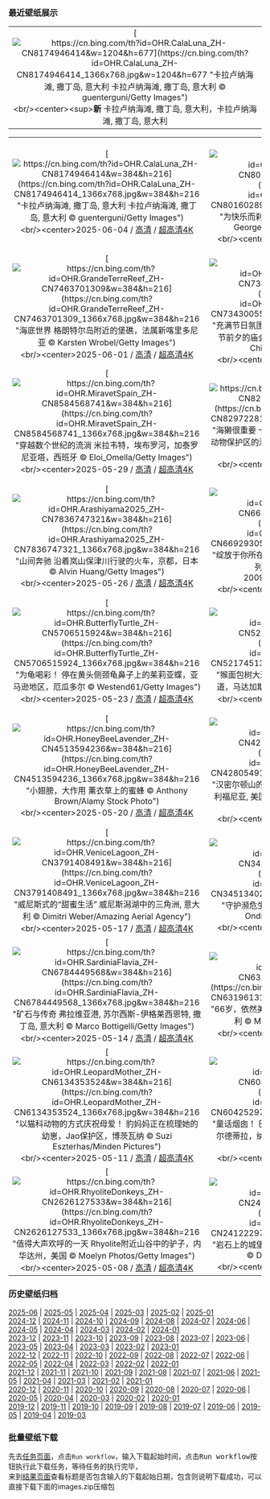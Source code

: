 ### 最近壁纸展示
||
|:---:|
|[![https://cn.bing.com/th?id=OHR.CalaLuna_ZH-CN8174946414&w=1204&h=677](https://cn.bing.com/th?id=OHR.CalaLuna_ZH-CN8174946414_1366x768.jpg&w=1204&h=677 "卡拉卢纳海滩, 撒丁岛, 意大利&#10;卡拉卢纳海滩, 撒丁岛, 意大利&#10;© guenterguni/Getty Images")](https://cn.bing.com/search?q=%e6%92%92%e4%b8%81%e5%b2%9b&form=hpcapt&mkt=zh-cn&filters=HpDate:"20250603_1600")<br/><center><sup>**新**</sup>&nbsp;卡拉卢纳海滩, 撒丁岛, 意大利，卡拉卢纳海滩, 撒丁岛, 意大利<center/>|

||||
|:---:|:---:|:---:|
|[![https://cn.bing.com/th?id=OHR.CalaLuna_ZH-CN8174946414&w=384&h=216](https://cn.bing.com/th?id=OHR.CalaLuna_ZH-CN8174946414_1366x768.jpg&w=384&h=216 "卡拉卢纳海滩, 撒丁岛, 意大利&#10;卡拉卢纳海滩, 撒丁岛, 意大利&#10;© guenterguni/Getty Images")](https://cn.bing.com/search?q=%e6%92%92%e4%b8%81%e5%b2%9b&form=hpcapt&mkt=zh-cn&filters=HpDate:"20250603_1600")<br/><center>2025-06-04 / [高清](https://cn.bing.com/th?id=OHR.CalaLuna_ZH-CN8174946414_1920x1200.jpg&w=1920&h=1200) / [超高清4K](https://cn.bing.com/th?id=OHR.CalaLuna_ZH-CN8174946414_UHD.jpg&w=3840&h=2160)<center/>|[![https://cn.bing.com/th?id=OHR.BicyclesUtrecht_ZH-CN8016028978&w=384&h=216](https://cn.bing.com/th?id=OHR.BicyclesUtrecht_ZH-CN8016028978_1366x768.jpg&w=384&h=216 "为快乐而刹车&#10;乌得勒支桥上的自行车，荷兰&#10;© George Pachantouris/Getty Images")](https://cn.bing.com/search?q=%e4%b8%96%e7%95%8c%e8%87%aa%e8%a1%8c%e8%bd%a6%e6%97%a5&form=hpcapt&mkt=zh-cn&filters=HpDate:"20250602_1600")<br/><center>2025-06-03 / [高清](https://cn.bing.com/th?id=OHR.BicyclesUtrecht_ZH-CN8016028978_1920x1200.jpg&w=1920&h=1200) / [超高清4K](https://cn.bing.com/th?id=OHR.BicyclesUtrecht_ZH-CN8016028978_UHD.jpg&w=3840&h=2160)<center/>|[![https://cn.bing.com/th?id=OHR.EchinaceaButterfly_ZH-CN7877489878&w=384&h=216](https://cn.bing.com/th?id=OHR.EchinaceaButterfly_ZH-CN7877489878_1366x768.jpg&w=384&h=216 "花的力量&#10;一只停在紫锥菊上的灰蝶，洛克菲勒州立公园，纽约&#10;© Marianne A. Campolongo/Alamy")](https://cn.bing.com/search?q=%e7%b4%ab%e9%94%a5%e8%8f%8a&form=hpcapt&mkt=zh-cn&filters=HpDate:"20250601_1600")<br/><center>2025-06-02 / [高清](https://cn.bing.com/th?id=OHR.EchinaceaButterfly_ZH-CN7877489878_1920x1200.jpg&w=1920&h=1200) / [超高清4K](https://cn.bing.com/th?id=OHR.EchinaceaButterfly_ZH-CN7877489878_UHD.jpg&w=3840&h=2160)<center/>|
|[![https://cn.bing.com/th?id=OHR.GrandeTerreReef_ZH-CN7463701309&w=384&h=216](https://cn.bing.com/th?id=OHR.GrandeTerreReef_ZH-CN7463701309_1366x768.jpg&w=384&h=216 "海底世界&#10;格朗特尔岛附近的堡礁，法属新喀里多尼亚&#10;© Karsten Wrobel/Getty Images")](https://cn.bing.com/search?q=%e4%b8%96%e7%95%8c%e7%8f%8a%e7%91%9a%e7%a4%81%e4%bf%9d%e6%8a%a4%e6%97%a5&form=hpcapt&mkt=zh-cn&filters=HpDate:"20250531_1600")<br/><center>2025-06-01 / [高清](https://cn.bing.com/th?id=OHR.GrandeTerreReef_ZH-CN7463701309_1920x1200.jpg&w=1920&h=1200) / [超高清4K](https://cn.bing.com/th?id=OHR.GrandeTerreReef_ZH-CN7463701309_UHD.jpg&w=3840&h=2160)<center/>|[![https://cn.bing.com/th?id=OHR.DuanwuFestivalY25_ZH-CN7343005503&w=384&h=216](https://cn.bing.com/th?id=OHR.DuanwuFestivalY25_ZH-CN7343005503_1366x768.jpg&w=384&h=216 "充满节日氛围节装饰&#10;用彩色丝线串成的香囊，端午节前夕的庙会上，吉林省吉林市，中国&#10;© Visual China Group/Getty Images")](https://cn.bing.com/search?q=%e7%ab%af%e5%8d%88%e8%8a%82&form=hpcapt&mkt=zh-cn&filters=HpDate:"20250530_1600")<br/><center>2025-05-31 / [高清](https://cn.bing.com/th?id=OHR.DuanwuFestivalY25_ZH-CN7343005503_1920x1200.jpg&w=1920&h=1200) / [超高清4K](https://cn.bing.com/th?id=OHR.DuanwuFestivalY25_ZH-CN7343005503_UHD.jpg&w=3840&h=2160)<center/>|[![https://cn.bing.com/th?id=OHR.LittlePigeonRiver_ZH-CN6554251943&w=384&h=216](https://cn.bing.com/th?id=OHR.LittlePigeonRiver_ZH-CN6554251943_1366x768.jpg&w=384&h=216 "流经烟雾弥漫之地&#10;小鸽子河，大雾山国家公园，田纳西州, 美国&#10;© GreenStock/Getty Images")](https://cn.bing.com/search?q=%e5%a4%a7%e9%9b%be%e5%b1%b1%e5%9b%bd%e5%ae%b6%e5%85%ac%e5%9b%ad&form=hpcapt&mkt=zh-cn&filters=HpDate:"20250529_1600")<br/><center>2025-05-30 / [高清](https://cn.bing.com/th?id=OHR.LittlePigeonRiver_ZH-CN6554251943_1920x1200.jpg&w=1920&h=1200) / [超高清4K](https://cn.bing.com/th?id=OHR.LittlePigeonRiver_ZH-CN6554251943_UHD.jpg&w=3840&h=2160)<center/>|
|[![https://cn.bing.com/th?id=OHR.MiravetSpain_ZH-CN8584568741&w=384&h=216](https://cn.bing.com/th?id=OHR.MiravetSpain_ZH-CN8584568741_1366x768.jpg&w=384&h=216 "穿越数个世纪的流淌&#10;米拉韦特，埃布罗河，加泰罗尼亚塔，西班牙&#10;© Eloi_Omella/Getty Images")](https://cn.bing.com/search?q=%e8%a5%bf%e7%8f%ad%e7%89%99%e7%b1%b3%e6%8b%89%e9%9f%a6%e7%89%b9&form=hpcapt&mkt=zh-cn&filters=HpDate:"20250528_1600")<br/><center>2025-05-29 / [高清](https://cn.bing.com/th?id=OHR.MiravetSpain_ZH-CN8584568741_1920x1200.jpg&w=1920&h=1200) / [超高清4K](https://cn.bing.com/th?id=OHR.MiravetSpain_ZH-CN8584568741_UHD.jpg&w=3840&h=2160)<center/>|[![https://cn.bing.com/th?id=OHR.KelpOtter_ZH-CN8297228161&w=384&h=216](https://cn.bing.com/th?id=OHR.KelpOtter_ZH-CN8297228161_1366x768.jpg&w=384&h=216 "海獭很重要&#10;一只海獭漂浮在阿拉斯加海洋国家野生动物保护区的海藻床上，美国&#10;© Gerry Ellis/Minden Pictures")](https://cn.bing.com/search?q=%e6%b5%b7%e7%8d%ad&form=hpcapt&mkt=zh-cn&filters=HpDate:"20250527_1600")<br/><center>2025-05-28 / [高清](https://cn.bing.com/th?id=OHR.KelpOtter_ZH-CN8297228161_1920x1200.jpg&w=1920&h=1200) / [超高清4K](https://cn.bing.com/th?id=OHR.KelpOtter_ZH-CN8297228161_UHD.jpg&w=3840&h=2160)<center/>|[![https://cn.bing.com/th?id=OHR.MonaValePool_ZH-CN7968271596&w=384&h=216](https://cn.bing.com/th?id=OHR.MonaValePool_ZH-CN7968271596_1366x768.jpg&w=384&h=216 "一处海滨奇观&#10;梦娜维尔岩池，悉尼，澳大利亚&#10;© jamenpercy/Getty Images")](https://cn.bing.com/search?q=%e8%8e%ab%e7%ba%b3%e7%bb%b4%e5%b0%94%e5%b2%a9%e6%b1%a0&form=hpcapt&mkt=zh-cn&filters=HpDate:"20250526_1600")<br/><center>2025-05-27 / [高清](https://cn.bing.com/th?id=OHR.MonaValePool_ZH-CN7968271596_1920x1200.jpg&w=1920&h=1200) / [超高清4K](https://cn.bing.com/th?id=OHR.MonaValePool_ZH-CN7968271596_UHD.jpg&w=3840&h=2160)<center/>|
|[![https://cn.bing.com/th?id=OHR.Arashiyama2025_ZH-CN7836747321&w=384&h=216](https://cn.bing.com/th?id=OHR.Arashiyama2025_ZH-CN7836747321_1366x768.jpg&w=384&h=216 "山间奔驰&#10;沿着岚山保津川行驶的火车，京都，日本&#10;© Alvin Huang/Getty Images")](https://cn.bing.com/search?q=%e5%b2%9a%e5%b1%b1&form=hpcapt&mkt=zh-cn&filters=HpDate:"20250525_1600")<br/><center>2025-05-26 / [高清](https://cn.bing.com/th?id=OHR.Arashiyama2025_ZH-CN7836747321_1920x1200.jpg&w=1920&h=1200) / [超高清4K](https://cn.bing.com/th?id=OHR.Arashiyama2025_ZH-CN7836747321_UHD.jpg&w=3840&h=2160)<center/>|[![https://cn.bing.com/th?id=OHR.ButchartFlowers_ZH-CN6692930571&w=384&h=216](https://cn.bing.com/th?id=OHR.ButchartFlowers_ZH-CN6692930571_1366x768.jpg&w=384&h=216 "绽放于你所在之地&#10;布伦特伍德湾的布查特花园，不列颠哥伦比亚省，加拿大&#10;© 2009fotofriends/Shutterstock")](https://cn.bing.com/search?q=%e5%b8%83%e6%9f%a5%e7%89%b9%e8%8a%b1%e5%9b%ad&form=hpcapt&mkt=zh-cn&filters=HpDate:"20250524_1600")<br/><center>2025-05-25 / [高清](https://cn.bing.com/th?id=OHR.ButchartFlowers_ZH-CN6692930571_1920x1200.jpg&w=1920&h=1200) / [超高清4K](https://cn.bing.com/th?id=OHR.ButchartFlowers_ZH-CN6692930571_UHD.jpg&w=3840&h=2160)<center/>|[![https://cn.bing.com/th?id=OHR.JotunheimenPark_ZH-CN7417034574&w=384&h=216](https://cn.bing.com/th?id=OHR.JotunheimenPark_ZH-CN7417034574_1366x768.jpg&w=384&h=216 "欧洲的野性之美&#10;挪威尤通黑门山国家公园&#10;© Marisa Estivill/Shutterstock")](https://cn.bing.com/search?q=%e6%ac%a7%e6%b4%b2%e5%85%ac%e5%9b%ad%e6%97%a5&form=hpcapt&mkt=zh-cn&filters=HpDate:"20250523_1600")<br/><center>2025-05-24 / [高清](https://cn.bing.com/th?id=OHR.JotunheimenPark_ZH-CN7417034574_1920x1200.jpg&w=1920&h=1200) / [超高清4K](https://cn.bing.com/th?id=OHR.JotunheimenPark_ZH-CN7417034574_UHD.jpg&w=3840&h=2160)<center/>|
|[![https://cn.bing.com/th?id=OHR.ButterflyTurtle_ZH-CN5706515924&w=384&h=216](https://cn.bing.com/th?id=OHR.ButterflyTurtle_ZH-CN5706515924_1366x768.jpg&w=384&h=216 "为龟喝彩！&#10;停在黄头侧颈龟鼻子上的茱莉亚蝶，亚马逊地区，厄瓜多尔&#10;© Westend61/Getty Images")](https://cn.bing.com/search?q=%e4%b8%96%e7%95%8c%e6%b5%b7%e9%be%9f%e6%97%a5&form=hpcapt&mkt=zh-cn&filters=HpDate:"20250522_1600")<br/><center>2025-05-23 / [高清](https://cn.bing.com/th?id=OHR.ButterflyTurtle_ZH-CN5706515924_1920x1200.jpg&w=1920&h=1200) / [超高清4K](https://cn.bing.com/th?id=OHR.ButterflyTurtle_ZH-CN5706515924_UHD.jpg&w=3840&h=2160)<center/>|[![https://cn.bing.com/th?id=OHR.BaobabAvenue_ZH-CN5217451344&w=384&h=216](https://cn.bing.com/th?id=OHR.BaobabAvenue_ZH-CN5217451344_1366x768.jpg&w=384&h=216 "猴面包树大道&#10;日落时分的猴面包树，猴面包树大道，马达加斯加&#10;© Framalicious/Shutterstock")](https://cn.bing.com/search?q=%e5%9b%bd%e9%99%85%e7%94%9f%e7%89%a9%e5%a4%9a%e6%a0%b7%e6%80%a7%e6%97%a5&form=hpcapt&mkt=zh-cn&filters=HpDate:"20250521_1600")<br/><center>2025-05-22 / [高清](https://cn.bing.com/th?id=OHR.BaobabAvenue_ZH-CN5217451344_1920x1200.jpg&w=1920&h=1200) / [超高清4K](https://cn.bing.com/th?id=OHR.BaobabAvenue_ZH-CN5217451344_UHD.jpg&w=3840&h=2160)<center/>|[![https://cn.bing.com/th?id=OHR.SongyangTeaGarden_ZH-CN4763170909&w=384&h=216](https://cn.bing.com/th?id=OHR.SongyangTeaGarden_ZH-CN4763170909_1366x768.jpg&w=384&h=216 "茶歇时光&#10;杨家塘村茶园，松阳县，中国&#10;© feng xu/Getty Images")](https://cn.bing.com/search?q=%e5%9b%bd%e9%99%85%e8%8c%b6%e6%97%a5&form=hpcapt&mkt=zh-cn&filters=HpDate:"20250520_1600")<br/><center>2025-05-21 / [高清](https://cn.bing.com/th?id=OHR.SongyangTeaGarden_ZH-CN4763170909_1920x1200.jpg&w=1920&h=1200) / [超高清4K](https://cn.bing.com/th?id=OHR.SongyangTeaGarden_ZH-CN4763170909_UHD.jpg&w=3840&h=2160)<center/>|
|[![https://cn.bing.com/th?id=OHR.HoneyBeeLavender_ZH-CN4513594236&w=384&h=216](https://cn.bing.com/th?id=OHR.HoneyBeeLavender_ZH-CN4513594236_1366x768.jpg&w=384&h=216 "小翅膀，大作用&#10;薰衣草上的蜜蜂&#10;© Anthony Brown/Alamy Stock Photo")](https://cn.bing.com/search?q=%e4%b8%96%e7%95%8c%e8%9c%9c%e8%9c%82%e6%97%a5&form=hpcapt&mkt=zh-cn&filters=HpDate:"20250519_1600")<br/><center>2025-05-20 / [高清](https://cn.bing.com/th?id=OHR.HoneyBeeLavender_ZH-CN4513594236_1920x1200.jpg&w=1920&h=1200) / [超高清4K](https://cn.bing.com/th?id=OHR.HoneyBeeLavender_ZH-CN4513594236_UHD.jpg&w=3840&h=2160)<center/>|[![https://cn.bing.com/th?id=OHR.MountHamilton_ZH-CN4280549129&w=384&h=216](https://cn.bing.com/th?id=OHR.MountHamilton_ZH-CN4280549129_1366x768.jpg&w=384&h=216 "汉密尔顿山的蜿蜒之路&#10;汉密尔顿山, 旧金山湾区, 加利福尼亚, 美国&#10;© Jeffrey Lewis/TANDEM Stills + Motion")](https://cn.bing.com/search?q=%e6%b1%89%e5%af%86%e5%b0%94%e9%a1%bf%e5%b1%b1&form=hpcapt&mkt=zh-cn&filters=HpDate:"20250518_1600")<br/><center>2025-05-19 / [高清](https://cn.bing.com/th?id=OHR.MountHamilton_ZH-CN4280549129_1920x1200.jpg&w=1920&h=1200) / [超高清4K](https://cn.bing.com/th?id=OHR.MountHamilton_ZH-CN4280549129_UHD.jpg&w=3840&h=2160)<center/>|[![https://cn.bing.com/th?id=OHR.ToulouseBridge_ZH-CN3930246927&w=384&h=216](https://cn.bing.com/th?id=OHR.ToulouseBridge_ZH-CN3930246927_1366x768.jpg&w=384&h=216 "图卢兹的暮色&#10;加龙河对面的圣皮埃尔桥，图卢兹，法国&#10;© Image Professionals GmbH/Alamy")](https://cn.bing.com/search?q=%e5%9b%be%e5%8d%a2%e5%85%b9&form=hpcapt&mkt=zh-cn&filters=HpDate:"20250517_1600")<br/><center>2025-05-18 / [高清](https://cn.bing.com/th?id=OHR.ToulouseBridge_ZH-CN3930246927_1920x1200.jpg&w=1920&h=1200) / [超高清4K](https://cn.bing.com/th?id=OHR.ToulouseBridge_ZH-CN3930246927_UHD.jpg&w=3840&h=2160)<center/>|
|[![https://cn.bing.com/th?id=OHR.VeniceLagoon_ZH-CN3791408491&w=384&h=216](https://cn.bing.com/th?id=OHR.VeniceLagoon_ZH-CN3791408491_1366x768.jpg&w=384&h=216 "威尼斯式的“甜蜜生活”&#10;威尼斯潟湖中的三角洲, 意大利&#10;© Dimitri Weber/Amazing Aerial Agency")](https://cn.bing.com/search?q=%e5%a8%81%e5%b0%bc%e6%96%af%e6%bd%9f%e6%b9%96&form=hpcapt&mkt=zh-cn&filters=HpDate:"20250516_1600")<br/><center>2025-05-17 / [高清](https://cn.bing.com/th?id=OHR.VeniceLagoon_ZH-CN3791408491_1920x1200.jpg&w=1920&h=1200) / [超高清4K](https://cn.bing.com/th?id=OHR.VeniceLagoon_ZH-CN3791408491_UHD.jpg&w=3840&h=2160)<center/>|[![https://cn.bing.com/th?id=OHR.GreenMacaw_ZH-CN3451340204&w=384&h=216](https://cn.bing.com/th?id=OHR.GreenMacaw_ZH-CN3451340204_1366x768.jpg&w=384&h=216 "守护濒危生命的一天&#10;大绿金刚鹦鹉, 墨西哥&#10;© Ondrej Prosicky/Shutterstock")](https://cn.bing.com/search?q=%e5%9b%bd%e9%99%85%e6%bf%92%e5%8d%b1%e7%89%a9%e7%a7%8d%e4%bf%9d%e6%8a%a4%e6%97%a5&form=hpcapt&mkt=zh-cn&filters=HpDate:"20250515_1600")<br/><center>2025-05-16 / [高清](https://cn.bing.com/th?id=OHR.GreenMacaw_ZH-CN3451340204_1920x1200.jpg&w=1920&h=1200) / [超高清4K](https://cn.bing.com/th?id=OHR.GreenMacaw_ZH-CN3451340204_UHD.jpg&w=3840&h=2160)<center/>|[![https://cn.bing.com/th?id=OHR.LondonParliament_ZH-CN7089923691&w=384&h=216](https://cn.bing.com/th?id=OHR.LondonParliament_ZH-CN7089923691_1366x768.jpg&w=384&h=216 "伦敦时间到！&#10;大本钟和国会大厦, 威斯敏斯特宫, 伦敦, 英国&#10;© Puthipong Worasaran/Getty Images")](https://cn.bing.com/search?q=%e4%bc%a6%e6%95%a6%e5%a4%a7%e6%9c%ac%e9%92%9f&form=hpcapt&mkt=zh-cn&filters=HpDate:"20250514_1600")<br/><center>2025-05-15 / [高清](https://cn.bing.com/th?id=OHR.LondonParliament_ZH-CN7089923691_1920x1200.jpg&w=1920&h=1200) / [超高清4K](https://cn.bing.com/th?id=OHR.LondonParliament_ZH-CN7089923691_UHD.jpg&w=3840&h=2160)<center/>|
|[![https://cn.bing.com/th?id=OHR.SardiniaFlavia_ZH-CN6784449568&w=384&h=216](https://cn.bing.com/th?id=OHR.SardiniaFlavia_ZH-CN6784449568_1366x768.jpg&w=384&h=216 "矿石与传奇&#10;弗拉维亚港, 苏尔西斯-伊格莱西恩特, 撒丁岛, 意大利&#10;© Marco Bottigelli/Getty Images")](https://cn.bing.com/search?q=%e5%bc%97%e6%8b%89%e7%bb%b4%e4%ba%9a%e6%b8%af&form=hpcapt&mkt=zh-cn&filters=HpDate:"20250513_1600")<br/><center>2025-05-14 / [高清](https://cn.bing.com/th?id=OHR.SardiniaFlavia_ZH-CN6784449568_1920x1200.jpg&w=1920&h=1200) / [超高清4K](https://cn.bing.com/th?id=OHR.SardiniaFlavia_ZH-CN6784449568_UHD.jpg&w=3840&h=2160)<center/>|[![https://cn.bing.com/th?id=OHR.TorresChile_ZH-CN6319613148&w=384&h=216](https://cn.bing.com/th?id=OHR.TorresChile_ZH-CN6319613148_1366x768.jpg&w=384&h=216 "66岁，依然美丽动人&#10;百内国家公园, 巴塔哥尼亚, 智利&#10;© Marco Bottigelli/Getty Images")](https://cn.bing.com/search?q=%e7%99%be%e5%86%85%e5%9b%bd%e5%ae%b6%e5%85%ac%e5%9b%ad&form=hpcapt&mkt=zh-cn&filters=HpDate:"20250512_1600")<br/><center>2025-05-13 / [高清](https://cn.bing.com/th?id=OHR.TorresChile_ZH-CN6319613148_1920x1200.jpg&w=1920&h=1200) / [超高清4K](https://cn.bing.com/th?id=OHR.TorresChile_ZH-CN6319613148_UHD.jpg&w=3840&h=2160)<center/>|[![https://cn.bing.com/th?id=OHR.IrisGarden_ZH-CN6226448882&w=384&h=216](https://cn.bing.com/th?id=OHR.IrisGarden_ZH-CN6226448882_1366x768.jpg&w=384&h=216 "紫色的波浪&#10;东京的鸢尾花园, 日本&#10;© M.Arai/Getty Images")](https://cn.bing.com/search?q=%e9%b8%a2%e5%b0%be%e5%b1%9e%e6%a4%8d%e7%89%a9&form=hpcapt&mkt=zh-cn&filters=HpDate:"20250511_1600")<br/><center>2025-05-12 / [高清](https://cn.bing.com/th?id=OHR.IrisGarden_ZH-CN6226448882_1920x1200.jpg&w=1920&h=1200) / [超高清4K](https://cn.bing.com/th?id=OHR.IrisGarden_ZH-CN6226448882_UHD.jpg&w=3840&h=2160)<center/>|
|[![https://cn.bing.com/th?id=OHR.LeopardMother_ZH-CN6134353524&w=384&h=216](https://cn.bing.com/th?id=OHR.LeopardMother_ZH-CN6134353524_1366x768.jpg&w=384&h=216 "以猫科动物的方式庆祝母爱！&#10;豹妈妈正在梳理她的幼崽，Jao保护区，博茨瓦纳&#10;© Suzi Eszterhas/Minden Pictures")](https://cn.bing.com/search?q=%e6%af%8d%e4%ba%b2%e8%8a%82&form=hpcapt&mkt=zh-cn&filters=HpDate:"20250510_1600")<br/><center>2025-05-11 / [高清](https://cn.bing.com/th?id=OHR.LeopardMother_ZH-CN6134353524_1920x1200.jpg&w=1920&h=1200) / [超高清4K](https://cn.bing.com/th?id=OHR.LeopardMother_ZH-CN6134353524_UHD.jpg&w=3840&h=2160)<center/>|[![https://cn.bing.com/th?id=OHR.Castildetierra_ZH-CN6042529770&w=384&h=216](https://cn.bing.com/th?id=OHR.Castildetierra_ZH-CN6042529770_1366x768.jpg&w=384&h=216 "童话烟囱！&#10;巴尔德纳斯雷亚尔斯自然公园的卡斯蒂尔德蒂拉，纳瓦拉，西班牙&#10;© Eloi_Omella/Getty Images")](https://cn.bing.com/search?q=%e5%b7%b4%e5%b0%94%e5%be%b7%e7%ba%b3%e6%96%af%e9%9b%b7%e4%ba%9a%e5%b0%94%e6%96%af%e8%87%aa%e7%84%b6%e5%85%ac%e5%9b%ad&form=hpcapt&mkt=zh-cn&filters=HpDate:"20250509_1600")<br/><center>2025-05-10 / [高清](https://cn.bing.com/th?id=OHR.Castildetierra_ZH-CN6042529770_1920x1200.jpg&w=1920&h=1200) / [超高清4K](https://cn.bing.com/th?id=OHR.Castildetierra_ZH-CN6042529770_UHD.jpg&w=3840&h=2160)<center/>|[![https://cn.bing.com/th?id=OHR.CuteChameleon_ZH-CN5029981236&w=384&h=216](https://cn.bing.com/th?id=OHR.CuteChameleon_ZH-CN5029981236_1366x768.jpg&w=384&h=216 "融入又突出&#10;普通变色龙&#10;© Photostock-Israel/SPL/Getty Images")](https://cn.bing.com/search?q=%e5%8f%98%e8%89%b2%e9%be%99&form=hpcapt&mkt=zh-cn&filters=HpDate:"20250508_1600")<br/><center>2025-05-09 / [高清](https://cn.bing.com/th?id=OHR.CuteChameleon_ZH-CN5029981236_1920x1200.jpg&w=1920&h=1200) / [超高清4K](https://cn.bing.com/th?id=OHR.CuteChameleon_ZH-CN5029981236_UHD.jpg&w=3840&h=2160)<center/>|
|[![https://cn.bing.com/th?id=OHR.RhyoliteDonkeys_ZH-CN2626127533&w=384&h=216](https://cn.bing.com/th?id=OHR.RhyoliteDonkeys_ZH-CN2626127533_1366x768.jpg&w=384&h=216 "值得大声欢呼的一天&#10;Rhyolite附近山谷中的驴子，内华达州，美国&#10;© Moelyn Photos/Getty Images")](https://cn.bing.com/search?q=%e9%a9%b4%e5%ad%90&form=hpcapt&mkt=zh-cn&filters=HpDate:"20250507_1600")<br/><center>2025-05-08 / [高清](https://cn.bing.com/th?id=OHR.RhyoliteDonkeys_ZH-CN2626127533_1920x1200.jpg&w=1920&h=1200) / [超高清4K](https://cn.bing.com/th?id=OHR.RhyoliteDonkeys_ZH-CN2626127533_UHD.jpg&w=3840&h=2160)<center/>|[![https://cn.bing.com/th?id=OHR.DunluceIreland_ZH-CN2412229757&w=384&h=216](https://cn.bing.com/th?id=OHR.DunluceIreland_ZH-CN2412229757_1366x768.jpg&w=384&h=216 "岩石上的城堡&#10;邓路斯城堡，安特里姆郡，北爱尔兰&#10;© DieterMeyrl/Getty Images")](https://cn.bing.com/search?q=%e9%82%93%e8%b7%af%e6%96%af%e5%9f%8e%e5%a0%a1&form=hpcapt&mkt=zh-cn&filters=HpDate:"20250506_1600")<br/><center>2025-05-07 / [高清](https://cn.bing.com/th?id=OHR.DunluceIreland_ZH-CN2412229757_1920x1200.jpg&w=1920&h=1200) / [超高清4K](https://cn.bing.com/th?id=OHR.DunluceIreland_ZH-CN2412229757_UHD.jpg&w=3840&h=2160)<center/>|[![https://cn.bing.com/th?id=OHR.FlyoverNamibia_ZH-CN2114171516&w=384&h=216](https://cn.bing.com/th?id=OHR.FlyoverNamibia_ZH-CN2114171516_1366x768.jpg&w=384&h=216 "不一般的沙漠之旅&#10;一架超轻型飞机飞越纳米比亚沙漠&#10;© Burt Johnson/Alamy Stock Photo")](https://cn.bing.com/search?q=%e8%b6%85%e8%bd%bb%e5%9e%8b%e9%a3%9e%e6%9c%ba&form=hpcapt&mkt=zh-cn&filters=HpDate:"20250505_1600")<br/><center>2025-05-06 / [高清](https://cn.bing.com/th?id=OHR.FlyoverNamibia_ZH-CN2114171516_1920x1200.jpg&w=1920&h=1200) / [超高清4K](https://cn.bing.com/th?id=OHR.FlyoverNamibia_ZH-CN2114171516_UHD.jpg&w=3840&h=2160)<center/>|


### 历史壁纸归档
[2025-06](views/2025/2025-06.md) | [2025-05](views/2025/2025-05.md) | [2025-04](views/2025/2025-04.md) | [2025-03](views/2025/2025-03.md) | [2025-02](views/2025/2025-02.md) | [2025-01](views/2025/2025-01.md)  
[2024-12](views/2024/2024-12.md) | [2024-11](views/2024/2024-11.md) | [2024-10](views/2024/2024-10.md) | [2024-09](views/2024/2024-09.md) | [2024-08](views/2024/2024-08.md) | [2024-07](views/2024/2024-07.md) | [2024-06](views/2024/2024-06.md) | [2024-05](views/2024/2024-05.md) | [2024-04](views/2024/2024-04.md) | [2024-03](views/2024/2024-03.md) | [2024-02](views/2024/2024-02.md) | [2024-01](views/2024/2024-01.md)  
[2023-12](views/2023/2023-12.md) | [2023-11](views/2023/2023-11.md) | [2023-10](views/2023/2023-10.md) | [2023-09](views/2023/2023-09.md) | [2023-08](views/2023/2023-08.md) | [2023-07](views/2023/2023-07.md) | [2023-06](views/2023/2023-06.md) | [2023-05](views/2023/2023-05.md) | [2023-04](views/2023/2023-04.md) | [2023-03](views/2023/2023-03.md) | [2023-02](views/2023/2023-02.md) | [2023-01](views/2023/2023-01.md)  
[2022-12](views/2022/2022-12.md) | [2022-11](views/2022/2022-11.md) | [2022-10](views/2022/2022-10.md) | [2022-09](views/2022/2022-09.md) | [2022-08](views/2022/2022-08.md) | [2022-07](views/2022/2022-07.md) | [2022-06](views/2022/2022-06.md) | [2022-05](views/2022/2022-05.md) | [2022-04](views/2022/2022-04.md) | [2022-03](views/2022/2022-03.md) | [2022-02](views/2022/2022-02.md) | [2022-01](views/2022/2022-01.md)  
[2021-12](views/2021/2021-12.md) | [2021-11](views/2021/2021-11.md) | [2021-10](views/2021/2021-10.md) | [2021-09](views/2021/2021-09.md) | [2021-08](views/2021/2021-08.md) | [2021-07](views/2021/2021-07.md) | [2021-06](views/2021/2021-06.md) | [2021-05](views/2021/2021-05.md) | [2021-04](views/2021/2021-04.md) | [2021-03](views/2021/2021-03.md) | [2021-02](views/2021/2021-02.md) | [2021-01](views/2021/2021-01.md)  
[2020-12](views/2020/2020-12.md) | [2020-11](views/2020/2020-11.md) | [2020-10](views/2020/2020-10.md) | [2020-09](views/2020/2020-09.md) | [2020-08](views/2020/2020-08.md) | [2020-07](views/2020/2020-07.md) | [2020-06](views/2020/2020-06.md) | [2020-05](views/2020/2020-05.md) | [2020-04](views/2020/2020-04.md) | [2020-03](views/2020/2020-03.md) | [2020-02](views/2020/2020-02.md) | [2020-01](views/2020/2020-01.md)  
[2019-12](views/2019/2019-12.md) | [2019-11](views/2019/2019-11.md) | [2019-10](views/2019/2019-10.md) | [2019-09](views/2019/2019-09.md) | [2019-08](views/2019/2019-08.md) | [2019-07](views/2019/2019-07.md) | [2019-06](views/2019/2019-06.md) | [2019-05](views/2019/2019-05.md) | [2019-04](views/2019/2019-04.md) | [2019-03](views/2019/2019-03.md)


### 批量壁纸下载
先去[任务页面](https://github.com/wefashe/image-save/actions/workflows/mydown.yml)，点击`Run workflow`，输入下载起始时间，点击<kbd>Run workflow</kbd>按钮执行此下载任务，等待任务的执行完毕，  
来到[结果页面](https://github.com/wefashe/image-save/releases/tag/down_zip_tag)查看标题是否包含输入的下载起始日期，包含则说明下载成功，可以直接下载下面的images.zip压缩包  
